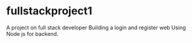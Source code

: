 # fullstackproject1
A project on full stack developer
Building a login and register web
Using Node js for backend.
